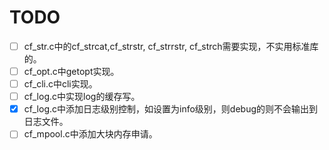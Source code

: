 # TODO

* [ ] cf_str.c中的cf_strcat,cf_strstr, cf_strrstr, cf_strch需要实现，不实用标准库的。
* [ ] cf_opt.c中getopt实现。
* [ ] cf_cli.c中cli实现。
* [ ] cf_log.c中实现log的缓存写。
* [x] cf_log.c中添加日志级别控制，如设置为info级别，则debug的则不会输出到日志文件。
* [ ] cf_mpool.c中添加大块内存申请。
